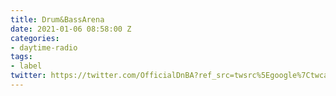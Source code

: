 ```yaml
---
title: Drum&BassArena
date: 2021-01-06 08:58:00 Z
categories:
- daytime-radio
tags:
- label
twitter: https://twitter.com/OfficialDnBA?ref_src=twsrc%5Egoogle%7Ctwcamp%5Eserp%7Ctwgr%5Eauthor
---
```



